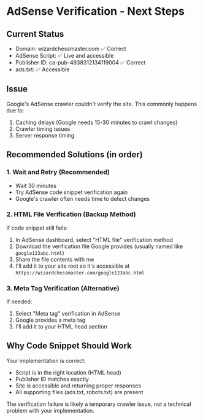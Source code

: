 # AdSense Verification - Next Steps

## Current Status
- Domain: wizardchessmaster.com ✅ Correct
- AdSense Script: ✅ Live and accessible
- Publisher ID: ca-pub-4938312134119004 ✅ Correct
- ads.txt: ✅ Accessible

## Issue
Google's AdSense crawler couldn't verify the site. This commonly happens due to:
1. Caching delays (Google needs 15-30 minutes to crawl changes)
2. Crawler timing issues
3. Server response timing

## Recommended Solutions (in order)

### 1. Wait and Retry (Recommended)
- Wait 30 minutes
- Try AdSense code snippet verification again
- Google's crawler often needs time to detect changes

### 2. HTML File Verification (Backup Method)
If code snippet still fails:
1. In AdSense dashboard, select "HTML file" verification method
2. Download the verification file Google provides (usually named like `google123abc.html`)
3. Share the file contents with me
4. I'll add it to your site root so it's accessible at `https://wizardchessmaster.com/google123abc.html`

### 3. Meta Tag Verification (Alternative)
If needed:
1. Select "Meta tag" verification in AdSense
2. Google provides a meta tag
3. I'll add it to your HTML head section

## Why Code Snippet Should Work
Your implementation is correct:
- Script is in the right location (HTML head)
- Publisher ID matches exactly
- Site is accessible and returning proper responses
- All supporting files (ads.txt, robots.txt) are present

The verification failure is likely a temporary crawler issue, not a technical problem with your implementation.